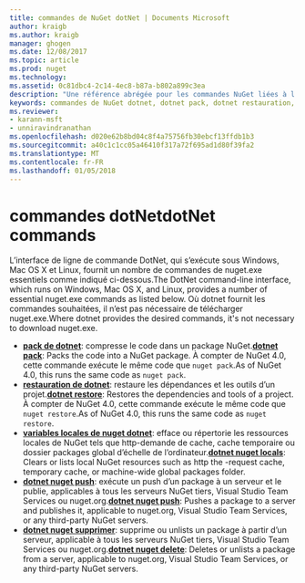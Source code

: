 ```yaml
---
title: commandes de NuGet dotNet | Documents Microsoft
author: kraigb
ms.author: kraigb
manager: ghogen
ms.date: 12/08/2017
ms.topic: article
ms.prod: nuget
ms.technology: 
ms.assetid: 0c81dbc4-2c14-4ec8-b87a-b802a899c3ea
description: "Une référence abrégée pour les commandes NuGet liées à l’aide de l’interface de ligne de commande dotnet."
keywords: commandes de NuGet dotnet, dotnet pack, dotnet restauration, variables locales de nuget dotnet, dotnet nuget push, dotnet nuget delete
ms.reviewer:
- karann-msft
- unniravindranathan
ms.openlocfilehash: d020e62b8bd04c8f4a75756fb30ebcf13ffdb1b3
ms.sourcegitcommit: a40c1c1cc05a46410f317a72f695ad1d80f39fa2
ms.translationtype: MT
ms.contentlocale: fr-FR
ms.lasthandoff: 01/05/2018
---
```

# <a name="dotnet-commands"></a><span data-ttu-id="7bdad-104">commandes dotNet</span><span class="sxs-lookup"><span data-stu-id="7bdad-104">dotNet commands</span></span>

<span data-ttu-id="7bdad-105">L’interface de ligne de commande DotNet, qui s’exécute sous Windows, Mac OS X et Linux, fournit un nombre de commandes de nuget.exe essentiels comme indiqué ci-dessous.</span><span class="sxs-lookup"><span data-stu-id="7bdad-105">The DotNet command-line interface, which runs on Windows, Mac OS X, and Linux, provides a number of essential nuget.exe commands as listed below.</span></span> <span data-ttu-id="7bdad-106">Où dotnet fournit les commandes souhaitées, il n’est pas nécessaire de télécharger nuget.exe.</span><span class="sxs-lookup"><span data-stu-id="7bdad-106">Where dotnet provides the desired commands, it's not necessary to download nuget.exe.</span></span>

- <span data-ttu-id="7bdad-107">[**pack de dotnet**](/dotnet/core/tools/dotnet-pack?tabs=netcore2x): compresse le code dans un package NuGet.</span><span class="sxs-lookup"><span data-stu-id="7bdad-107">[**dotnet pack**](/dotnet/core/tools/dotnet-pack?tabs=netcore2x): Packs the code into a NuGet package.</span></span> <span data-ttu-id="7bdad-108">À compter de NuGet 4.0, cette commande exécute le même code que `nuget pack`.</span><span class="sxs-lookup"><span data-stu-id="7bdad-108">As of NuGet 4.0, this runs the same code as `nuget pack`.</span></span>
- <span data-ttu-id="7bdad-109">[**restauration de dotnet**](/dotnet/core/tools/dotnet-restore?tabs=netcore2x): restaure les dépendances et les outils d’un projet.</span><span class="sxs-lookup"><span data-stu-id="7bdad-109">[**dotnet restore**](/dotnet/core/tools/dotnet-restore?tabs=netcore2x): Restores the dependencies and tools of a project.</span></span> <span data-ttu-id="7bdad-110">À compter de NuGet 4.0, cette commande exécute le même code que `nuget restore`.</span><span class="sxs-lookup"><span data-stu-id="7bdad-110">As of NuGet 4.0, this runs the same code as `nuget restore`.</span></span>
- <span data-ttu-id="7bdad-111">[**variables locales de nuget dotnet**](/dotnet/core/tools/dotnet-nuget-locals): efface ou répertorie les ressources locales de NuGet tels que http-demande de cache, cache temporaire ou dossier packages global d’échelle de l’ordinateur.</span><span class="sxs-lookup"><span data-stu-id="7bdad-111">[**dotnet nuget locals**](/dotnet/core/tools/dotnet-nuget-locals): Clears or lists local NuGet resources such as http the -request cache, temporary cache, or machine-wide global packages folder.</span></span>
- <span data-ttu-id="7bdad-112">[**dotnet nuget push**](/dotnet/core/tools/dotnet-nuget-push): exécute un push d’un package à un serveur et le publie, applicables à tous les serveurs NuGet tiers, Visual Studio Team Services ou nuget.org.</span><span class="sxs-lookup"><span data-stu-id="7bdad-112">[**dotnet nuget push**](/dotnet/core/tools/dotnet-nuget-push): Pushes a package to a server and publishes it, applicable to nuget.org, Visual Studio Team Services, or any third-party NuGet servers.</span></span>
- <span data-ttu-id="7bdad-113">[**dotnet nuget supprimer**](/dotnet/core/tools/dotnet-nuget-delete): supprime ou unlists un package à partir d’un serveur, applicable à tous les serveurs NuGet tiers, Visual Studio Team Services ou nuget.org.</span><span class="sxs-lookup"><span data-stu-id="7bdad-113">[**dotnet nuget delete**](/dotnet/core/tools/dotnet-nuget-delete): Deletes or unlists a package from a  server, applicable to nuget.org, Visual Studio Team Services, or any third-party NuGet servers.</span></span>
